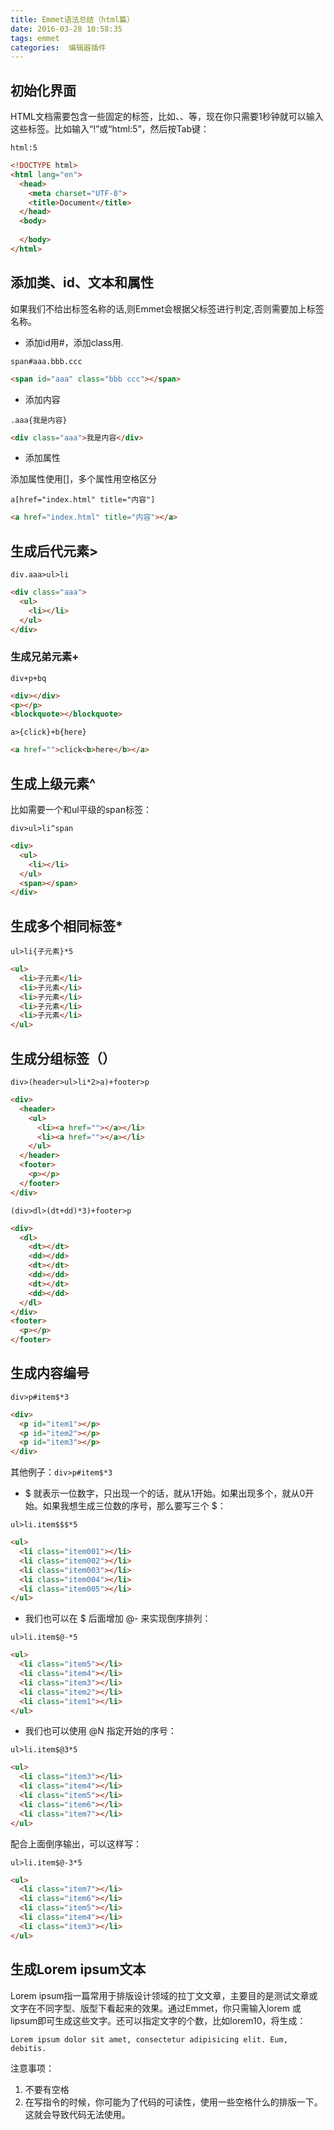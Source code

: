 ```yaml
---
title: Emmet语法总结（html篇）
date: 2016-03-28 10:58:35
tags: emmet
categories:  编辑器插件
---
```

## 初始化界面 ##
HTML文档需要包含一些固定的标签，比如<html>、<head>、<body>等，现在你只需要1秒钟就可以输入这些标签。比如输入“!”或“html:5”，然后按Tab键：

`html:5 ` 

```html
<!DOCTYPE html>
<html lang="en">
  <head>
  	<meta charset="UTF-8">
  	<title>Document</title>
  </head>
  <body>
  
  </body>
</html> 	
```
<!--more-->

## 添加类、id、文本和属性  ##

如果我们不给出标签名称的话,则Emmet会根据父标签进行判定,否则需要加上标签名称。

- 添加id用#，添加class用. 

`span#aaa.bbb.ccc`

```html
<span id="aaa" class="bbb ccc"></span>
```

- 添加内容

`.aaa{我是内容}`


```html
<div class="aaa">我是内容</div>
```

- 添加属性

添加属性使用[]，多个属性用空格区分

`a[href="index.html" title="内容"]`

```html
<a href="index.html" title="内容"></a>
```

## 生成后代元素> ##

`div.aaa>ul>li`

```html
<div class="aaa">
  <ul>
    <li></li>
  </ul>
</div>
```

### 生成兄弟元素+ ###

`div+p+bq`

```html
<div></div>
<p></p>
<blockquote></blockquote>
```

`a>{click}+b{here} `

```html
<a href="">click<b>here</b></a> 
```

## 生成上级元素^ ##

比如需要一个和ul平级的span标签：

`div>ul>li^span `

```html
<div>
  <ul>
    <li></li>
  </ul>
  <span></span>
</div>
```

## 生成多个相同标签* ##

`ul>li{子元素}*5 `

```html
<ul>
  <li>子元素</li>
  <li>子元素</li>
  <li>子元素</li>
  <li>子元素</li>
  <li>子元素</li>
</ul>
```

## 生成分组标签（） ##

`div>(header>ul>li*2>a)+footer>p `

```html
<div>
  <header>
    <ul>
      <li><a href=""></a></li>
      <li><a href=""></a></li>
    </ul>
  </header>
  <footer>
    <p></p>
  </footer>
</div>
```

`(div>dl>(dt+dd)*3)+footer>p `

```html
<div>
  <dl>
    <dt></dt>
    <dd></dd>
    <dt></dt>
    <dd></dd>
    <dt></dt>
    <dd></dd>
  </dl>
</div>
<footer>
  <p></p>
</footer>
```

## 生成内容编号 ##

`div>p#item$*3`

```html
<div>
  <p id="item1"></p>
  <p id="item2"></p>
  <p id="item3"></p>
</div>
```	
其他例子：`div>p#item$*3`


- $ 就表示一位数字，只出现一个的话，就从1开始。如果出现多个，就从0开始。如果我想生成三位数的序号，那么要写三个 $：

`ul>li.item$$$*5`

```html
<ul>
  <li class="item001"></li>
  <li class="item002"></li>
  <li class="item003"></li>
  <li class="item004"></li>
  <li class="item005"></li>
</ul>
```

- 我们也可以在 $ 后面增加 @- 来实现倒序排列：
		
`ul>li.item$@-*5`

```html
<ul>
  <li class="item5"></li>
  <li class="item4"></li>
  <li class="item3"></li>
  <li class="item2"></li>
  <li class="item1"></li>
</ul>
```

- 我们也可以使用 @N 指定开始的序号：

`ul>li.item$@3*5`

```html
<ul>
  <li class="item3"></li>
  <li class="item4"></li>
  <li class="item5"></li>
  <li class="item6"></li>
  <li class="item7"></li>
</ul>
```

配合上面倒序输出，可以这样写：

`ul>li.item$@-3*5`

```html
<ul>  
  <li class="item7"></li>
  <li class="item6"></li>
  <li class="item5"></li>
  <li class="item4"></li>
  <li class="item3"></li>
</ul>	
```
## 生成Lorem ipsum文本  ##
Lorem ipsum指一篇常用于排版设计领域的拉丁文文章，主要目的是测试文章或文字在不同字型、版型下看起来的效果。通过Emmet，你只需输入lorem 或 lipsum即可生成这些文字。还可以指定文字的个数，比如lorem10，将生成：

    Lorem ipsum dolor sit amet, consectetur adipisicing elit. Eum, debitis. 

		
注意事项：

1. 不要有空格
2. 在写指令的时候，你可能为了代码的可读性，使用一些空格什么的排版一下。这就会导致代码无法使用。

